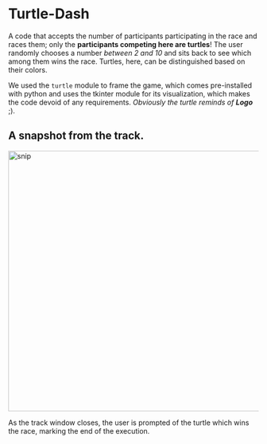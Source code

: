 # Turtle-Dash
A code that accepts the number of participants participating in the race and races them; only the **participants competing here are turtles**! The user randomly chooses a number *between 2 and 10* and sits back to see which among them wins the race. Turtles, here, can be distinguished based on their colors.  
  
We used the `turtle` module to frame the game, which comes pre-installed with python and uses the tkinter module for its visualization, which makes the code devoid of any requirements. *Obviously the turtle reminds of **Logo*** ;).  
  
## A snapshot from the track.
<img width="523" alt="snip" src="https://user-images.githubusercontent.com/74072261/113203198-58a03000-9289-11eb-88d4-a41a4b50d1a7.PNG">
  
As the track window closes, the user is prompted of the turtle which wins the race, marking the end of the execution.